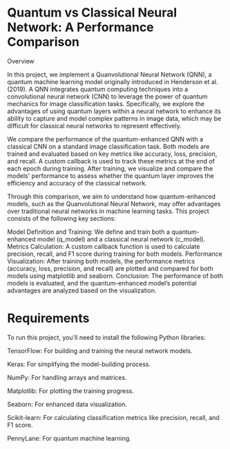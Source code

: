 # Quantum vs Classical Neural Network: A Performance Comparison
Overview

In this project, we implement a Quanvolutional Neural Network (QNN), a quantum machine learning model originally introduced in Henderson et al. (2019). A QNN integrates quantum computing techniques into a convolutional neural network (CNN) to leverage the power of quantum mechanics for image classification tasks. Specifically, we explore the advantages of using quantum layers within a neural network to enhance its ability to capture and model complex patterns in image data, which may be difficult for classical neural networks to represent effectively.

We compare the performance of the quantum-enhanced QNN with a classical CNN on a standard image classification task. Both models are trained and evaluated based on key metrics like accuracy, loss, precision, and recall. A custom callback is used to track these metrics at the end of each epoch during training. After training, we visualize and compare the models' performance to assess whether the quantum layer improves the efficiency and accuracy of the classical network.

Through this comparison, we aim to understand how quantum-enhanced models, such as the Quanvolutional Neural Network, may offer advantages over traditional neural networks in machine learning tasks.
This project consists of the following key sections:

Model Definition and Training: We define and train both a quantum-enhanced model (q_model) and a classical neural network (c_model).
Metrics Calculation: A custom callback function is used to calculate precision, recall, and F1 score during training for both models.
Performance Visualization: After training both models, the performance metrics (accuracy, loss, precision, and recall) are plotted and compared for both models using matplotlib and seaborn.
Conclusion: The performance of both models is evaluated, and the quantum-enhanced model’s potential advantages are analyzed based on the visualization.

# Requirements

To run this project, you'll need to install the following Python libraries:

TensorFlow: For building and training the neural network models.

Keras: For simplifying the model-building process.

NumPy: For handling arrays and matrices.

Matplotlib: For plotting the training progress.

Seaborn: For enhanced data visualization.

Scikit-learn: For calculating classification metrics like precision, recall, and F1 score.

PennyLane: For quantum machine learning.

